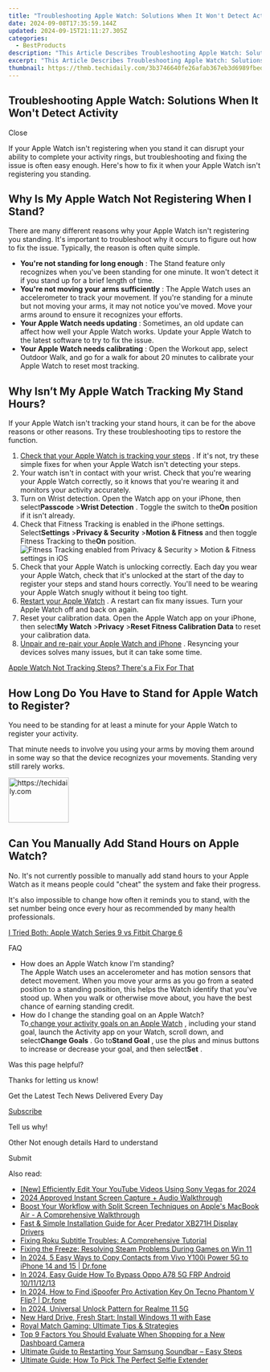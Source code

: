 ```yaml
---
title: "Troubleshooting Apple Watch: Solutions When It Won't Detect Activity"
date: 2024-09-08T17:35:59.144Z
updated: 2024-09-15T21:11:27.305Z
categories:
  - BestProducts
description: "This Article Describes Troubleshooting Apple Watch: Solutions When It Won't Detect Activity"
excerpt: "This Article Describes Troubleshooting Apple Watch: Solutions When It Won't Detect Activity"
thumbnail: https://thmb.techidaily.com/3b3746640fe26afab367eb3d6989fbedd82bfd022cd1e2fe844a87bc2bcb92f8.jpg
---
```


## Troubleshooting Apple Watch: Solutions When It Won't Detect Activity

Close 

 If your Apple Watch isn't registering when you stand it can disrupt your ability to complete your activity rings, but troubleshooting and fixing the issue is often easy enough. Here's how to fix it when your Apple Watch isn't registering you standing.  

##  Why Is My Apple Watch Not Registering When I Stand? 

 There are many different reasons why your Apple Watch isn't registering you standing. It's important to troubleshoot why it occurs to figure out how to fix the issue. Typically, the reason is often quite simple.  

* **You're not standing for long enough** : The Stand feature only recognizes when you've been standing for one minute. It won't detect it if you stand up for a brief length of time.
* **You're not moving your arms sufficiently** : The Apple Watch uses an accelerometer to track your movement. If you're standing for a minute but not moving your arms, it may not notice you've moved. Move your arms around to ensure it recognizes your efforts.
* **Your Apple Watch needs updating** : Sometimes, an old update can affect how well your Apple Watch works. Update your Apple Watch to the latest software to try to fix the issue.
* **Your Apple Watch needs calibrating** : Open the Workout app, select Outdoor Walk, and go for a walk for about 20 minutes to calibrate your Apple Watch to reset most tracking.

##  Why Isn’t My Apple Watch Tracking My Stand Hours? 

 If your Apple Watch isn't tracking your stand hours, it can be for the above reasons or other reasons. Try these troubleshooting tips to restore the function.

1. [ Check that your Apple Watch is tracking your steps](https://www.lifewire.com/fix-apple-watch-not-tracking-steps-4689002) . If it's not, try these simple fixes for when your Apple Watch isn't detecting your steps.
2. Your watch isn't in contact with your wrist. Check that you're wearing your Apple Watch correctly, so it knows that you're wearing it and monitors your activity accurately.
3. Turn on Wrist detection. Open the Watch app on your iPhone, then select**Passcode** \>**Wrist Detection** . Toggle the switch to the**On** position if it isn't already.
4. Check that Fitness Tracking is enabled in the iPhone settings. Select**Settings** \>**Privacy & Security** \>**Motion & Fitness** and then toggle Fitness Tracking to the**On** position.  
![Fitness Tracking enabled from Privacy & Security > Motion & Fitness settings in iOS](https://www.lifewire.com/thmb/HxaG9jfpir4k8tSD-i8NfiVR4v0=/1500x0/filters:no_upscale():max_bytes(150000):strip_icc():format(webp)/001_apple-watch-not-registering-standing-how-to-fix-the-problem-5199115-2487608728d545da90816df1e6b18f38.jpg)
5. Check that your Apple Watch is unlocking correctly. Each day you wear your Apple Watch, check that it's unlocked at the start of the day to register your steps and stand hours correctly. You'll need to be wearing your Apple Watch snugly without it being too tight.
6. [ Restart your Apple Watch](https://www.lifewire.com/how-to-restart-apple-watch-4570845) . A restart can fix many issues. Turn your Apple Watch off and back on again.
7. Reset your calibration data. Open the Apple Watch app on your iPhone, then select**My Watch** \>**Privacy** \>**Reset Fitness Calibration Data** to reset your calibration data.
8. [ Unpair and re-pair your Apple Watch and iPhone](https://www.lifewire.com/resync-apple-watch-5186567) . Resyncing your devices solves many issues, but it can take some time.

[  Apple Watch Not Tracking Steps? There's a Fix For That ](https://www.lifewire.com/fix-apple-watch-not-tracking-steps-4689002) 

##  How Long Do You Have to Stand for Apple Watch to Register? 

 You need to be standing for at least a minute for your Apple Watch to register your activity.   

 That minute needs to involve you using your arms by moving them around in some way so that the device recognizes your movements. Standing very still rarely works.  

<!-- affiliate ads begin -->
<a href="https://aligracehair.sjv.io/c/5597632/2135349/19272" target="_top" id="2135349">
  <img src="//a.impactradius-go.com/display-ad/19272-2135349" border="0" alt="https://techidaily.com" width="120" height="90"/>
</a>
<img height="0" width="0" src="https://aligracehair.sjv.io/i/5597632/2135349/19272" style="position:absolute;visibility:hidden;" border="0" />
<!-- affiliate ads end -->

##  Can You Manually Add Stand Hours on Apple Watch? 

 No. It's not currently possible to manually add stand hours to your Apple Watch as it means people could "cheat" the system and fake their progress.

 It's also impossible to change how often it reminds you to stand, with the set number being once every hour as recommended by many health professionals.   

[  I Tried Both: Apple Watch Series 9 vs Fitbit Charge 6 ](https://www.lifewire.com/apple-watch-vs-fitbit-8650200) 

 FAQ

* How does an Apple Watch know I'm standing?  
 The Apple Watch uses an accelerometer and has motion sensors that detect movement. When you move your arms as you go from a seated position to a standing position, this helps the Watch identify that you've stood up. When you walk or otherwise move about, you have the best chance of earning standing credit.
* How do I change the standing goal on an Apple Watch?  
 To[ change your activity goals on an Apple Watch](https://www.lifewire.com/how-to-change-activity-goals-on-apple-watch-4580358) , including your stand goal, launch the Activity app on your Watch, scroll down, and select**Change Goals** . Go to**Stand Goal** , use the plus and minus buttons to increase or decrease your goal, and then select**Set** .

Was this page helpful?

Thanks for letting us know!

 Get the Latest Tech News Delivered Every Day

[ Subscribe ](https://www.lifewire.com/#) 

Tell us why!

 Other  Not enough details  Hard to understand 

 Submit 

<ins class="adsbygoogle"
     style="display:block"
     data-ad-format="autorelaxed"
     data-ad-client="ca-pub-7571918770474297"
     data-ad-slot="1223367746"></ins>

<ins class="adsbygoogle"
     style="display:block"
     data-ad-client="ca-pub-7571918770474297"
     data-ad-slot="8358498916"
     data-ad-format="auto"
     data-full-width-responsive="true"></ins>

<span class="atpl-alsoreadstyle">Also read:</span>
<div><ul>
<li><a href="https://facebook-video-share.techidaily.com/new-efficiently-edit-your-youtube-videos-using-sony-vegas-for-2024/"><u>[New] Efficiently Edit Your YouTube Videos Using Sony Vegas for 2024</u></a></li>
<li><a href="https://visual-screen-recording.techidaily.com/2024-approved-instant-screen-capture-plus-audio-walkthrough/"><u>2024 Approved Instant Screen Capture + Audio Walkthrough</u></a></li>
<li><a href="https://technical-tips.techidaily.com/boost-your-workflow-with-split-screen-techniques-on-apples-macbook-air-a-comprehensive-walkthrough/"><u>Boost Your Workflow with Split Screen Techniques on Apple's MacBook Air - A Comprehensive Walkthrough</u></a></li>
<li><a href="https://win-amazing.techidaily.com/fast-and-simple-installation-guide-for-acer-predator-xb271h-display-drivers/"><u>Fast & Simple Installation Guide for Acer Predator XB271H Display Drivers</u></a></li>
<li><a href="https://technical-tips.techidaily.com/fixing-roku-subtitle-troubles-a-comprehensive-tutorial/"><u>Fixing Roku Subtitle Troubles: A Comprehensive Tutorial</u></a></li>
<li><a href="https://windows11.techidaily.com/fixing-the-freeze-resolving-steam-problems-during-games-on-win-11/"><u>Fixing the Freeze: Resolving Steam Problems During Games on Win 11</u></a></li>
<li><a href="https://android-transfer.techidaily.com/in-2024-5-easy-ways-to-copy-contacts-from-vivo-y100i-power-5g-to-iphone-14-and-15-drfone-by-drfone-transfer-from-android-transfer-from-android/"><u>In 2024, 5 Easy Ways to Copy Contacts from Vivo Y100i Power 5G to iPhone 14 and 15 | Dr.fone</u></a></li>
<li><a href="https://android-frp.techidaily.com/in-2024-easy-guide-how-to-bypass-oppo-a78-5g-frp-android-10111213-by-drfone-android/"><u>In 2024, Easy Guide How To Bypass Oppo A78 5G FRP Android 10/11/12/13</u></a></li>
<li><a href="https://review-topics.techidaily.com/in-2024-how-to-find-ispoofer-pro-activation-key-on-tecno-phantom-v-flip-drfone-by-drfone-virtual-android/"><u>In 2024, How to Find iSpoofer Pro Activation Key On Tecno Phantom V Flip? | Dr.fone</u></a></li>
<li><a href="https://easy-unlock-android.techidaily.com/in-2024-universal-unlock-pattern-for-realme-11-5g-by-drfone-android/"><u>In 2024, Universal Unlock Pattern for Realme 11 5G</u></a></li>
<li><a href="https://technical-tips.techidaily.com/1722883607058-new-hard-drive-fresh-start-install-windows-11-with-ease/"><u>New Hard Drive, Fresh Start: Install Windows 11 with Ease</u></a></li>
<li><a href="https://technical-tips.techidaily.com/royal-match-gaming-ultimate-tips-and-strategies/"><u>Royal Match Gaming: Ultimate Tips & Strategies</u></a></li>
<li><a href="https://technical-tips.techidaily.com/top-9-factors-you-should-evaluate-when-shopping-for-a-new-dashboard-camera/"><u>Top 9 Factors You Should Evaluate When Shopping for a New Dashboard Camera</u></a></li>
<li><a href="https://techno-recovery.techidaily.com/ultimate-guide-to-restarting-your-samsung-soundbar-easy-steps/"><u>Ultimate Guide to Restarting Your Samsung Soundbar – Easy Steps</u></a></li>
<li><a href="https://technical-tips.techidaily.com/ultimate-guide-how-to-pick-the-perfect-selfie-extender/"><u>Ultimate Guide: How To Pick The Perfect Selfie Extender</u></a></li>
</ul></div>

